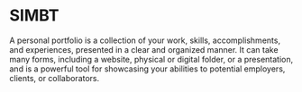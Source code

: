 # SIMBT
A personal portfolio is a collection of your work, skills, accomplishments, and experiences, presented in a clear and organized manner. It can take many forms, including a website, physical or digital folder, or a presentation, and is a powerful tool for showcasing your abilities to potential employers, clients, or collaborators.

